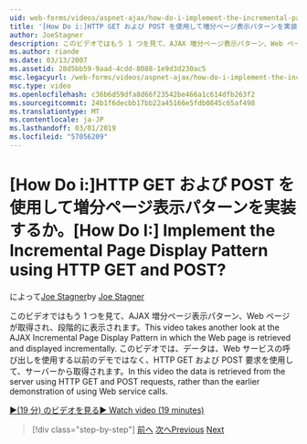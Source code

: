 ```yaml
---
uid: web-forms/videos/aspnet-ajax/how-do-i-implement-the-incremental-page-display-pattern-using-http-get-and-post
title: '[How Do i:]HTTP GET および POST を使用して増分ページ表示パターンを実装するか。 | Microsoft Docs'
author: JoeStagner
description: このビデオではもう 1 つを見て、AJAX 増分ページ表示パターン、Web ページが取得され、段階的に表示されます。 このビデオでは、.
ms.author: riande
ms.date: 03/13/2007
ms.assetid: 28d5bb59-9aad-4cdd-8088-1e9d3d230ac5
msc.legacyurl: /web-forms/videos/aspnet-ajax/how-do-i-implement-the-incremental-page-display-pattern-using-http-get-and-post
msc.type: video
ms.openlocfilehash: c36b6d59dfa8d66f23542be466a1c614dfb263f2
ms.sourcegitcommit: 24b1f6decbb17bb22a45166e5fdb0845c65af498
ms.translationtype: MT
ms.contentlocale: ja-JP
ms.lasthandoff: 03/01/2019
ms.locfileid: "57056209"
---
```

<a name="how-do-i-implement-the-incremental-page-display-pattern-using-http-get-and-post"></a><span data-ttu-id="9fea5-105">[How Do i:]HTTP GET および POST を使用して増分ページ表示パターンを実装するか。</span><span class="sxs-lookup"><span data-stu-id="9fea5-105">[How Do I:] Implement the Incremental Page Display Pattern using HTTP GET and POST?</span></span>
====================
<span data-ttu-id="9fea5-106">によって[Joe Stagner](https://github.com/JoeStagner)</span><span class="sxs-lookup"><span data-stu-id="9fea5-106">by [Joe Stagner](https://github.com/JoeStagner)</span></span>

<span data-ttu-id="9fea5-107">このビデオではもう 1 つを見て、AJAX 増分ページ表示パターン、Web ページが取得され、段階的に表示されます。</span><span class="sxs-lookup"><span data-stu-id="9fea5-107">This video takes another look at the AJAX Incremental Page Display Pattern in which the Web page is retrieved and displayed incrementally.</span></span> <span data-ttu-id="9fea5-108">このビデオでは、データは、Web サービスの呼び出しを使用する以前のデモではなく、HTTP GET および POST 要求を使用して、サーバーから取得されます。</span><span class="sxs-lookup"><span data-stu-id="9fea5-108">In this video the data is retrieved from the server using HTTP GET and POST requests, rather than the earlier demonstration of using Web service calls.</span></span>

[<span data-ttu-id="9fea5-109">&#9654;(19 分) のビデオを見る</span><span class="sxs-lookup"><span data-stu-id="9fea5-109">&#9654; Watch video (19 minutes)</span></span>](https://channel9.msdn.com/Blogs/ASP-NET-Site-Videos/how-do-i-implement-the-incremental-page-display-pattern-using-http-get-and-post)

> [!div class="step-by-step"]
> <span data-ttu-id="9fea5-110">[前へ](how-do-i-implement-the-ajax-incremental-page-display-pattern.md)
> [次へ](how-do-i-use-the-aspnet-ajax-updateprogress-control.md)</span><span class="sxs-lookup"><span data-stu-id="9fea5-110">[Previous](how-do-i-implement-the-ajax-incremental-page-display-pattern.md)
[Next](how-do-i-use-the-aspnet-ajax-updateprogress-control.md)</span></span>
